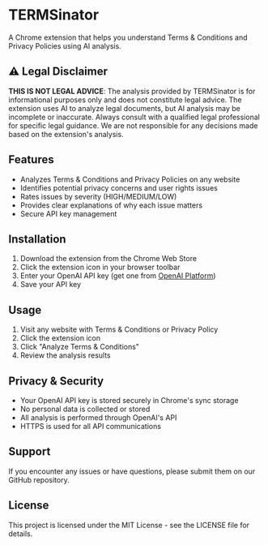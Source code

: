 # TERMSinator

A Chrome extension that helps you understand Terms & Conditions and Privacy Policies using AI analysis.

## ⚠️ Legal Disclaimer

**THIS IS NOT LEGAL ADVICE**: The analysis provided by TERMSinator is for informational purposes only and does not constitute legal advice. The extension uses AI to analyze legal documents, but AI analysis may be incomplete or inaccurate. Always consult with a qualified legal professional for specific legal guidance. We are not responsible for any decisions made based on the extension's analysis.

## Features

- Analyzes Terms & Conditions and Privacy Policies on any website
- Identifies potential privacy concerns and user rights issues
- Rates issues by severity (HIGH/MEDIUM/LOW)
- Provides clear explanations of why each issue matters
- Secure API key management

## Installation

1. Download the extension from the Chrome Web Store
2. Click the extension icon in your browser toolbar
3. Enter your OpenAI API key (get one from [OpenAI Platform](https://platform.openai.com/api-keys))
4. Save your API key

## Usage

1. Visit any website with Terms & Conditions or Privacy Policy
2. Click the extension icon
3. Click "Analyze Terms & Conditions"
4. Review the analysis results

## Privacy & Security

- Your OpenAI API key is stored securely in Chrome's sync storage
- No personal data is collected or stored
- All analysis is performed through OpenAI's API
- HTTPS is used for all API communications

## Support

If you encounter any issues or have questions, please submit them on our GitHub repository.

## License

This project is licensed under the MIT License - see the LICENSE file for details.
